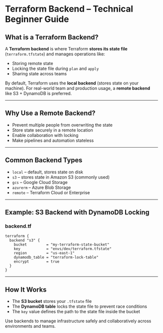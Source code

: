 # Terraform Backend – Technical Beginner Guide

## What is a Terraform Backend?

A **Terraform backend** is where Terraform **stores its state file** (`terraform.tfstate`) and manages operations like:
- Storing remote state
- Locking the state file during `plan` and `apply`
- Sharing state across teams

By default, Terraform uses the **local backend** (stores state on your machine). For real-world team and production usage, a **remote backend** like S3 + DynamoDB is preferred.

---

## Why Use a Remote Backend?

- Prevent multiple people from overwriting the state
- Store state securely in a remote location
- Enable collaboration with locking
- Make pipelines and automation stateless

---

## Common Backend Types

- `local` – default, stores state on disk
- `s3` – stores state in Amazon S3 (commonly used)
- `gcs` – Google Cloud Storage
- `azurerm` – Azure Blob Storage
- `remote` – Terraform Cloud or Enterprise

---

## Example: S3 Backend with DynamoDB Locking

### backend.tf

```hcl
terraform {
  backend "s3" {
    bucket         = "my-terraform-state-bucket"
    key            = "envs/dev/terraform.tfstate"
    region         = "us-east-1"
    dynamodb_table = "terraform-lock-table"
    encrypt        = true
  }
}
```

---

## How It Works

- The **S3 bucket** stores your `.tfstate` file
- The **DynamoDB table** locks the state file to prevent race conditions
- The `key` value defines the path to the state file inside the bucket


Use backends to manage infrastructure safely and collaboratively across environments and teams.
